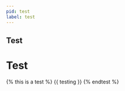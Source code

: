 ```yaml
---
pid: test
label: test
---
```


## Test

<h1>Test</h1>

{% this is a test %}
  {{ testing }}
{% endtest %}
